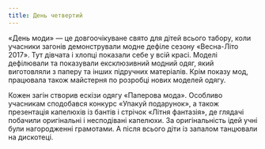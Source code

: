 ```yaml
---
title: День четвертий
---
```


«День моди» — це довгоочікуване свято для дітей всього табору, коли учасники загонів демонстрували модне дефіле сезону «Весна-Літо 2017». Тут дівчата і хлопці показали себе у всій красі. Моделі дефілювали та показували ексклюзивний модний одяг, який виготовляли з паперу та інших підручних матеріалів. Крім показу мод, працювала також майстерня по розробці нових моделей одягу.

Кожен загін створив ескізи одягу «Паперова мода». Особливо учасникам сподобався конкурс «Упакуй подарунок», а також презентація капелюхів із бантів і стрічок «Літня фантазія», де глядачі побачили оригінальні і несподівані капелюхи. За оригінальність ідей учні були нагородженні грамотами. А після всього діти із запалом танцювали на дискотеці.

<slideshow id="_/72157682560071171" />
